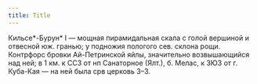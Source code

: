 ```yaml
---
title: Title
---
```


Кильсе*-Бурун* I — мощная пирамидальная скала с голой вершиной и отвесной юж.
гранью; у подножия пологого сев. склона рощи. Контрфорс бровки Ай-Петринской
яйлы, значительно возвышающийся над ней; в 1 км. к ССЗ от нп Санаторное (Ялт.),
б. Мелас, к ЗЮЗ от г. Куба-Кая — на ней была срв церковь З–3.
